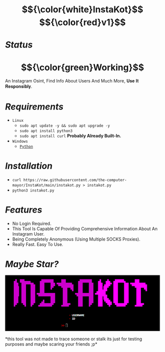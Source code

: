 # $${\color{white}InstaKot}$$ $${\color{red}v1}$$
# *Status*
# $${\color{green}Working}$$
An Instagram Osint, Find Info About Users And Much More, 𝐔𝐬𝐞 𝐈𝐭 𝐑𝐞𝐬𝐩𝐨𝐧𝐬𝐢𝐛𝐥𝐲.
# *Requirements*
-  `Linux`
   -  `sudo apt update -y && sudo apt upgrade -y`
   -  `sudo apt install python3`
   -  `sudo apt install curl` **Probably Already Built-In.**
- `Windows`
   - [`Python`](https://www.python.org/downloads)
# *Installation*
   - `curl https://raw.githubusercontent.com/the-computer-mayor/InstaKot/main/instakot.py > instakot.py`
   - `python3 instakot.py`
# *Features*
- No Login Required.
- This Tool Is Capable Of Providing Comprehensive Information About An Instagram User.
- Being Completely Anonymous (Using Multiple SOCKS Proxies).
- Really Fast. Easy To Use.
# *Maybe Star?*
![](https://github.com/the-computer-mayor/computer-mayor-db/blob/main/InstaKot.png?raw=true)

\*this tool was not made to trace someone or stalk its just for testing purposes and maybe scaring your friends ;p\*
